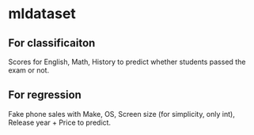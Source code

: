 # mldataset

## For classificaiton

Scores for English, Math, History to predict whether students passed the exam or not.

## For regression

Fake phone sales with Make, OS, Screen size (for simplicity, only int), Release year + Price to predict.
